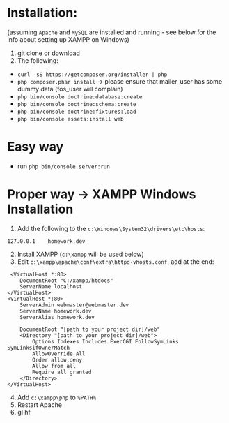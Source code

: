 # Installation:

(assuming `Apache` and `MySQL` are installed and running - see below for the info about setting up XAMPP on Windows)

1. git clone or download
2. The following:

* `curl -sS https://getcomposer.org/installer | php`
* `php composer.phar install`  -> please ensure that mailer_user has some dummy data (fos_user will complain)
* `php bin/console doctrine:database:create`
* `php bin/console doctrine:schema:create`
* `php bin/console doctrine:fixtures:load`
* `php bin/console assets:install web`

# Easy way
* run `php bin/console server:run`

# Proper way -> XAMPP Windows Installation

1. Add the following to the `c:\Windows\System32\drivers\etc\hosts`:
```
127.0.0.1    homework.dev
```
2. Install XAMPP (`c:\xampp` will be used below)
3. Edit `c:\xampp\apache\conf\extra\httpd-vhosts.conf`, add at the end:
```
 <VirtualHost *:80>
	DocumentRoot "C:/xampp/htdocs"
	ServerName localhost
</VirtualHost>
<VirtualHost *:80>
	ServerAdmin webmaster@webmaster.dev
	ServerName homework.dev
	ServerAlias homework.dev

	DocumentRoot "[path to your project dir]/web"
	<Directory "[path to your project dir]/web">
		Options Indexes Includes ExecCGI FollowSymLinks SymLinksifOwnerMatch
		AllowOverride All
		Order allow,deny
		Allow from all
		Require all granted
	</Directory>
</VirtualHost>
```
4. Add `c:\xampp\php` to `%PATH%`
5. Restart Apache
6. gl hf
